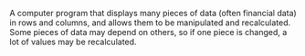 A computer program that displays many pieces of data (often financial
data) in rows and columns, and allows them to be manipulated and
recalculated. Some pieces of data may depend on others, so if one piece
is changed, a lot of values may be recalculated.
